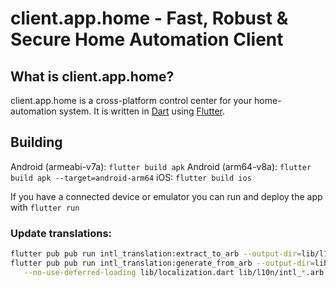 # client.app.home - Fast, Robust & Secure Home Automation Client

## What is client.app.home?

client.app.home is a cross-platform control center for your home-automation system. It is written in [Dart](https://dart.dev) using [Flutter](https://flutter.dev).

## Building

Android (armeabi-v7a): `flutter build apk`
Android (arm64-v8a): `flutter build apk --target=android-arm64`
iOS: `flutter build ios`

If you have a connected device or emulator you can run and deploy the app with `flutter run`

### Update translations:

```bash
flutter pub pub run intl_translation:extract_to_arb --output-dir=lib/l10n lib/localization.dart
flutter pub pub run intl_translation:generate_from_arb --output-dir=lib/l10n \
   --no-use-deferred-loading lib/localization.dart lib/l10n/intl_*.arb
```
